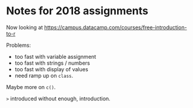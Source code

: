 # Notes for 2018 assignments

Now looking at https://campus.datacamp.com/courses/free-introduction-to-r

Problems:

* too fast with variable assignment
* too fast with strings / numbers
* too fast with display of values
* need ramp up on `class`.

Maybe more on `c()`.

`>` introduced without enough, introduction.

